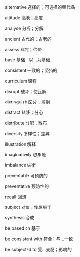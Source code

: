 alternative         选择的；可选择的替代品

altitude            高地；高度

analyse             分析；分解

ancient             古代的；古老的

assess              评定；估价

base                基础；以…为基础

consistent          一致的；坚持的

curriculum          课程

disrupt             破坏；使瓦解

distinguish         区分；辨别

distract            转移；分心

distribute          分配；散布

diversity           多样性；差异

illustration        解释

imaginatively       想象地

imbalance           失衡

preventable         可预防的

preventative        预防性的

recall              回想

subject             对象；使屈服于

synthesis           合成

be based on         基于

be consistent with  符合；与…一致

be subjected to     受…支配；影响的

